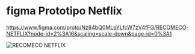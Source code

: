 # figma Prototipo Netflix

https://www.figma.com/proto/Nz84bQ0MLpYLfcW7zV4fFG/RECOMECO-NETFLIX?node-id=2%3A16&scaling=scale-down&page-id=0%3A1

![RECOMECO NETFLIX](https://user-images.githubusercontent.com/82965208/115638292-83a9fc80-a2e8-11eb-9c3c-f249eeb5f1e8.png)
